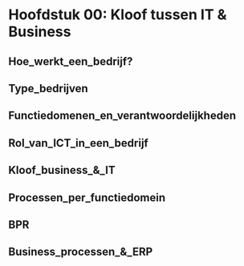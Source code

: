# Hoofdstuk 00: Kloof tussen IT & Business

## Hoe_werkt_een_bedrijf?
## Type_bedrijven
## Functiedomenen_en_verantwoordelijkheden
## Rol_van_ICT_in_een_bedrijf
## Kloof_business_&_IT
## Processen_per_functiedomein
## BPR
## Business_processen_&_ERP